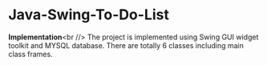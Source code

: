# Java-Swing-To-Do-List<br />
**Implementation**<br //>
The project is implemented using Swing GUI widget toolkit and MYSQL database. There are totally 6 classes including main class frames.
